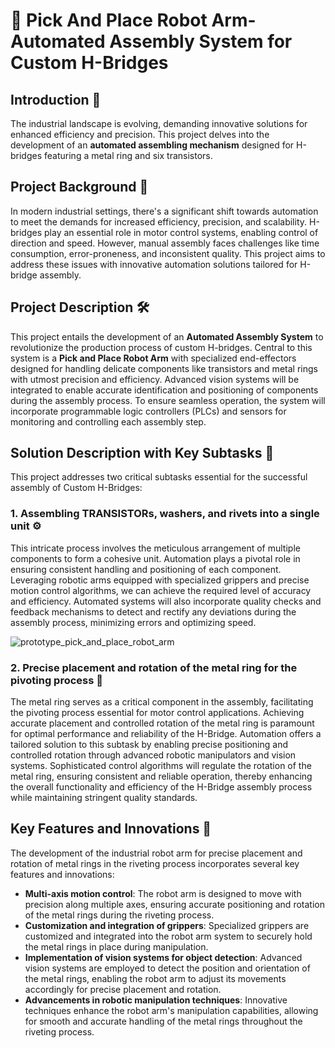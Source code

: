 # 🚀 Pick And Place Robot Arm-Automated Assembly System for Custom H-Bridges

## Introduction 🌟
The industrial landscape is evolving, demanding innovative solutions for enhanced efficiency and precision. This project delves into the development of an **automated assembling mechanism** designed for H-bridges featuring a metal ring and six transistors.

## Project Background 🔧
In modern industrial settings, there's a significant shift towards automation to meet the demands for increased efficiency, precision, and scalability. H-bridges play an essential role in motor control systems, enabling control of direction and speed. However, manual assembly faces challenges like time consumption, error-proneness, and inconsistent quality. This project aims to address these issues with innovative automation solutions tailored for H-bridge assembly.

## Project Description 🛠️
This project entails the development of an **Automated Assembly System** to revolutionize the production process of custom H-bridges. Central to this system is a **Pick and Place Robot Arm** with specialized end-effectors designed for handling delicate components like transistors and metal rings with utmost precision and efficiency. Advanced vision systems will be integrated to enable accurate identification and positioning of components during the assembly process. To ensure seamless operation, the system will incorporate programmable logic controllers (PLCs) and sensors for monitoring and controlling each assembly step.

## Solution Description with Key Subtasks 🔑
This project addresses two critical subtasks essential for the successful assembly of Custom H-Bridges:

### 1. Assembling TRANSISTORs, washers, and rivets into a single unit ⚙️
This intricate process involves the meticulous arrangement of multiple components to form a cohesive unit. Automation plays a pivotal role in ensuring consistent handling and positioning of each component. Leveraging robotic arms equipped with specialized grippers and precise motion control algorithms, we can achieve the required level of accuracy and efficiency. Automated systems will also incorporate quality checks and feedback mechanisms to detect and rectify any deviations during the assembly process, minimizing errors and optimizing speed.


![prototype_pick_and_place_robot_arm](https://github.com/user-attachments/assets/18a78e7f-5d16-400b-9b8f-483d123a3204)





### 2. Precise placement and rotation of the metal ring for the pivoting process 🔄
The metal ring serves as a critical component in the assembly, facilitating the pivoting process essential for motor control applications. Achieving accurate placement and controlled rotation of the metal ring is paramount for optimal performance and reliability of the H-Bridge. Automation offers a tailored solution to this subtask by enabling precise positioning and controlled rotation through advanced robotic manipulators and vision systems. Sophisticated control algorithms will regulate the rotation of the metal ring, ensuring consistent and reliable operation, thereby enhancing the overall functionality and efficiency of the H-Bridge assembly process while maintaining stringent quality standards.

## Key Features and Innovations 🌟
The development of the industrial robot arm for precise placement and rotation of metal rings in the riveting process incorporates several key features and innovations:

- **Multi-axis motion control**: The robot arm is designed to move with precision along multiple axes, ensuring accurate positioning and rotation of the metal rings during the riveting process.
- **Customization and integration of grippers**: Specialized grippers are customized and integrated into the robot arm system to securely hold the metal rings in place during manipulation.
- **Implementation of vision systems for object detection**: Advanced vision systems are employed to detect the position and orientation of the metal rings, enabling the robot arm to adjust its movements accordingly for precise placement and rotation.
- **Advancements in robotic manipulation techniques**: Innovative techniques enhance the robot arm's manipulation capabilities, allowing for smooth and accurate handling of the metal rings throughout the riveting process.


